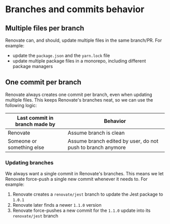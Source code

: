# Branches and commits behavior

## Multiple files per branch

Renovate can, and should, update multiple files in the same branch/PR.
For example:

- update the `package.json` and the `yarn.lock` file
- update multiple package files in a monorepo, including different package managers

## One commit per branch

Renovate always creates one commit per branch, even when updating multiple files.
This keeps Renovate's branches neat, so we can use the following logic:

| Last commit in branch made by | Behavior                                                    |
|-------------------------------|-------------------------------------------------------------|
| Renovate                      | Assume branch is clean                                      |
| Someone or something else     | Assume branch edited by user, do not push to branch anymore |

### Updating branches

We always want a single commit in Renovate's branches.
This means we let Renovate force-push a single new commit whenever it needs to.
For example:

1. Renovate creates a `renovate/jest` branch to update the Jest package to `1.0.1`
2. Renovate later finds a newer `1.1.0` version
3. Renovate force-pushes a new commit for the `1.1.0` update into its `renovate/jest` branch
